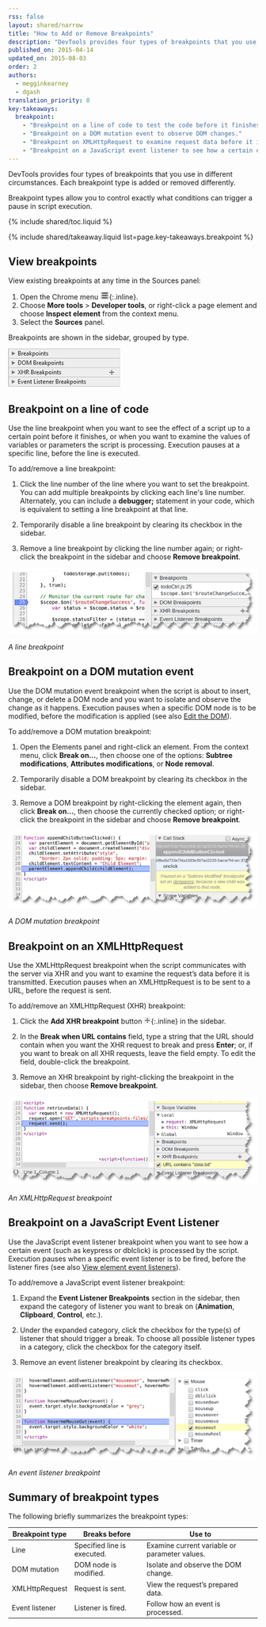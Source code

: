 ```yaml
---
rss: false
layout: shared/narrow
title: "How to Add or Remove Breakpoints"
description: "DevTools provides four types of breakpoints that you use in different circumstances: line, DOM mutation, XMLHttpRequest, event listener. Each breakpoint type is added or removed differently."
published_on: 2015-04-14
updated_on: 2015-08-03
order: 2
authors:
  - megginkearney
  - dgash
translation_priority: 0
key-takeaways:
  breakpoint:
    - "Breakpoint on a line of code to test the code before it finishes, for example, to examine variable values."
    - "Breakpoint on a DOM mutation event to observe DOM changes."
    - "Breakpoint on XMLHttpRequest to examine request data before it is transmitted. "
    - "Breakpoint on a JavaScript event listener to see how a certain event (such as keypress or doubleclick) is processed by the script."
---
```

<p class="intro">
  DevTools provides four types of breakpoints that you use in different circumstances. Each breakpoint type is added or removed differently.
</p>

Breakpoint types allow you to control exactly what conditions can trigger a pause in script execution.

{% include shared/toc.liquid %}

{% include shared/takeaway.liquid list=page.key-takeaways.breakpoint %}

## View breakpoints

View existing breakpoints at any time in the Sources panel:

1. Open the Chrome menu ![Chrome menu](imgs/image_0.png){:.inline}.
2. Choose **More tools** > **Developer tools**, or right-click a page element and choose **Inspect element** from the context menu.
3. Select the **Sources** panel. 

Breakpoints are shown in the sidebar, grouped by type.

![Breakpoints sidebar](imgs/image_1.png)

## Breakpoint on a line of code 

Use the line breakpoint when you want to see the effect of a script up to a certain point before it finishes, or when you want to examine the values of variables or parameters the script is processing. Execution pauses at a specific line, before the line is executed.  

To add/remove a line breakpoint:

1. Click the line number of the line where you want to set the breakpoint. You can add multiple breakpoints by clicking each line's line number. Alternately, you can include a **debugger;** statement in your code, which is equivalent to setting a line breakpoint at that line.

2. Temporarily disable a line breakpoint by clearing its checkbox in the sidebar. 

3. Remove a line breakpoint by clicking the line number again; or right-click the breakpoint in the sidebar and choose **Remove breakpoint**.

![Line breakpoint](imgs/image_2.png)

*A line breakpoint*

## Breakpoint on a DOM mutation event 

Use the DOM mutation event breakpoint when the script is about to insert, change, or delete a DOM node and you want to isolate and observe the change as it happens. Execution pauses when a specific DOM node is to be modified, before the modification is applied (see also [Edit the DOM](/web/tools/iterate/inspect-styles/edit-dom)).

To add/remove a DOM mutation breakpoint:

1. Open the Elements panel and right-click an element. From the context menu, click **Break on…**, then choose one of the options: **Subtree modifications**, **Attributes modifications**, or **Node removal**. 

2. Temporarily disable a DOM breakpoint by clearing its checkbox in the sidebar. 

3. Remove a DOM breakpoint by right-clicking the element again, then click **Break on…**, then choose the currently checked option; or right-click the breakpoint in the sidebar and choose **Remove breakpoint**.

![DOM mutation breakpoint](imgs/image_3.png)

*A DOM mutation breakpoint*

## Breakpoint on an XMLHttpRequest

Use the XMLHttpRequest breakpoint when the script communicates with the server via XHR and you want to examine the request’s data before it is transmitted. Execution pauses when an XMLHttpRequest is to be sent to a URL, before the request is sent.

To add/remove an XMLHttpRequest (XHR) breakpoint:

1. Click the **Add XHR breakpoint** button ![Add XHR breakpoint](imgs/image_4.png){:.inline} in the sidebar. 

2. In the **Break when URL contains** field, type a string that the URL should contain when you want the XHR request to break and press **Enter**; or, if you want to break on all XHR requests, leave the field empty. To edit the field, double-click the breakpoint. 

3. Remove an XHR breakpoint by right-clicking the breakpoint in the sidebar, then choose **Remove breakpoint**.

![XMLHttpRequest breakpoint](imgs/image_5.png)

*An XMLHttpRequest breakpoint*

## Breakpoint on a JavaScript Event Listener

Use the JavaScript event listener breakpoint
when you want to see how a certain event
(such as keypress or dblclick) is processed by the script.
Execution pauses when a specific event listener is to be fired,
before the listener fires
(see also [View element event listeners](/web/tools/iterate/inspect-styles/edit-dom#view-element-event-listeners)).

To add/remove a JavaScript event listener breakpoint:

1. Expand the **Event Listener Breakpoints** section in the sidebar, then expand the category of listener you want to break on (**Animation**, **Clipboard**, **Control**, etc.). 

2. Under the expanded category, click the checkbox for the type(s) of listener that should trigger a break. To choose all possible listener types in a category, click the checkbox for the category itself. 

3. Remove an event listener breakpoint by clearing its checkbox.

![Event listener breakpoint](imgs/image_6.png)

*An event listener breakpoint* 

## Summary of breakpoint types

The following briefly summarizes the breakpoint types:

<table class="table-3">
  <thead>
    <tr>
      <th>Breakpoint type</th>
      <th>Breaks before</th>
      <th>Use to</th>
    </tr>
  </thead>
  <tbody>
  <tr>
    <td data-th="Breakpoint type">Line</td>
    <td data-th="Breaks before">Specified line is executed.</td>
    <td data-th="Use to">Examine current variable or parameter values.</td>
  </tr>
  <tr>
    <td data-th="Breakpoint type">DOM mutation</td>
    <td data-th="Breaks before">DOM node is modified.</td>
    <td data-th="Use to">Isolate and observe the DOM change.</td>
  </tr>
  <tr>
    <td data-th="Breakpoint type">XMLHttpRequest</td>
    <td data-th="Breaks before">Request is sent.</td>
    <td data-th="Use to">View the request’s prepared data.</td>
  </tr>
  <tr>
    <td data-th="Breakpoint type">Event listener</td>
    <td data-th="Breaks before">Listener is fired.</td>
    <td data-th="Use to">Follow how an event is processed.</td>
  </tr>
  </tbody>
</table>

